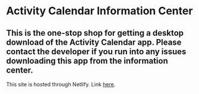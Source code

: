 # Activity Calendar Information Center
## This is the one-stop shop for getting a desktop download of the Activity Calendar app. Please contact the developer if you run into any issues downloading this app from the information center.

This site is hosted through Netlify. Link [here](https://activity-calendar-information-center.netlify.app/home).
